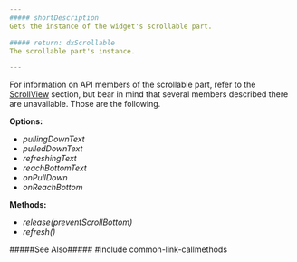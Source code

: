 ```yaml
---
##### shortDescription
Gets the instance of the widget's scrollable part.

##### return: dxScrollable
The scrollable part's instance.

---
```

For information on API members of the scrollable part, refer to the [ScrollView](/api-reference/10%20UI%20Widgets/dxScrollView '/Documentation/ApiReference/UI_Widgets/dxScrollView/') section, but bear in mind that several members described there are unavailable. Those are the following.

**Options:** 

- *pullingDownText*  
- *pulledDownText*  
- *refreshingText*  
- *reachBottomText*  
- *onPullDown*  
- *onReachBottom*  

**Methods:** 

- *release(preventScrollBottom)*
- *refresh()*

#####See Also#####
#include common-link-callmethods